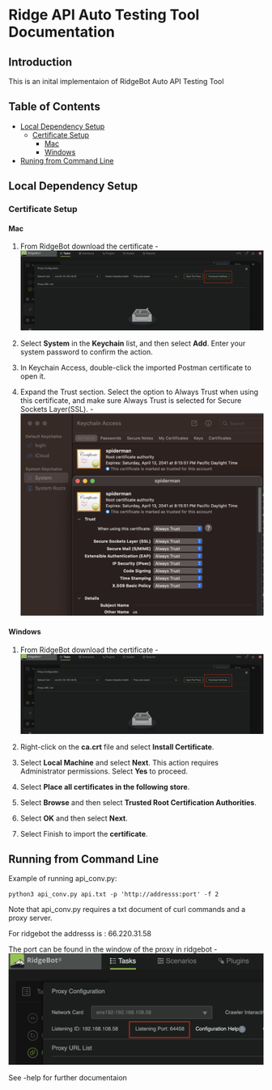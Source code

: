 # Ridge API Auto Testing Tool Documentation

## Introduction

This is an inital implementaion of RidgeBot Auto API Testing Tool

## Table of Contents

- [Local Dependency Setup](#local-dependency-setup)
    - [Certificate Setup](#certificate-setup)
        - [Mac](#mac)
        - [Windows](#windows)
- [Runing from Command Line](#running-from-command-line)

## Local Dependency Setup
### Certificate Setup
#### Mac

1. From RidgeBot download the certificate 
    -![cert_down](img/cert_down.png)

2. Select **System** in the **Keychain** list, and then select **Add**. Enter your system password to confirm the action.

3. In Keychain Access, double-click the imported Postman certificate to open it.

4. Expand the Trust section. Select the option to Always Trust when using this certificate, and make sure Always Trust is selected for Secure Sockets Layer(SSL). 
    -![cert_example](img/trust_mac.png)


#### Windows

1. From RidgeBot download the certificate 
    -![cert_down](img/cert_down.png)

2. Right-click on the **ca.crt** file and select **Install Certificate**.

3. Select **Local Machine** and select **Next**. This action requires Administrator permissions. Select **Yes** to proceed.

4. Select **Place all certificates in the following store**.

5. Select **Browse** and then select **Trusted Root Certification Authorities**.

6. Select **OK** and then select **Next**.

7. Select Finish to import the **certificate**.

## Running from Command Line

Example of running api_conv.py:

```
python3 api_conv.py api.txt -p 'http://addresss:port' -f 2
```

Note that api_conv.py requires a txt document of curl commands and a proxy server.

For ridgebot the addresss is : 66.220.31.58

The port can be found in the window of the proxy in ridgebot 
    -![proxy_port](img/proxy_port.png)

See -help for further documentaion